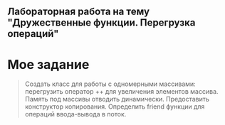 ## Лабораторная работа на тему "Дружественные функции. Перегрузка операций"

# Мое задание

> Создать класс для работы с одномерными массивами: перегрузить оператор ++ для увеличения элементов массива. Память под массивы отводить динамически. Предоставить конструктор копирования. Определить friend функции для операций ввода-вывода в поток.